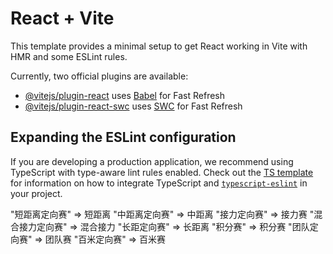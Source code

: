# React + Vite

This template provides a minimal setup to get React working in Vite with HMR and some ESLint rules.

Currently, two official plugins are available:

- [@vitejs/plugin-react](https://github.com/vitejs/vite-plugin-react/blob/main/packages/plugin-react) uses [Babel](https://babeljs.io/) for Fast Refresh
- [@vitejs/plugin-react-swc](https://github.com/vitejs/vite-plugin-react/blob/main/packages/plugin-react-swc) uses [SWC](https://swc.rs/) for Fast Refresh

## Expanding the ESLint configuration

If you are developing a production application, we recommend using TypeScript with type-aware lint rules enabled. Check out the [TS template](https://github.com/vitejs/vite/tree/main/packages/create-vite/template-react-ts) for information on how to integrate TypeScript and [`typescript-eslint`](https://typescript-eslint.io) in your project.

"短距离定向赛" => 短距离
"中距离定向赛" => 中距离
"接力定向赛" => 接力赛
"混合接力定向赛" => 混合接力
"长距定向赛" => 长距离
"积分赛" => 积分赛
"团队定向赛" => 团队赛
"百米定向赛" => 百米赛
